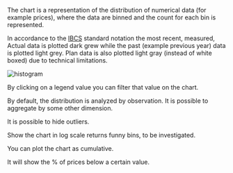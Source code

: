 The chart  is a representation of the distribution of numerical data (for example prices), where the data are binned and the count for each bin is represented. 

In accordance to the [IBCS](https://www.ibcs.com/) standard notation the most recent, measured, Actual data is plotted dark grew while the past (example previous year) data is plotted light grey. Plan data is also plotted light gray (instead of white boxed) due to technical limitations. 

![histogram](assets/images/histogram-16842592268041.png)



By clicking on a legend value you can filter that value on the chart.

By default, the distribution is analyzed by observation. It is possible to aggregate by some other dimension.

It is possible to hide outliers.

Show the chart in log scale returns funny bins, to be investigated.

You can plot the chart as cumulative. 

It will show the % of prices below a certain value.

